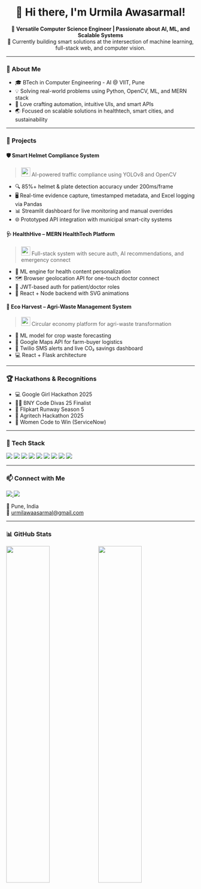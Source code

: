 <h1 align="center">👋 Hi there, I'm Urmila Awasarmal!</h1>

<p align="center">
  🚀 <strong>Versatile Computer Science Engineer | Passionate about AI, ML, and Scalable Systems</strong><br>
  🔭 Currently building smart solutions at the intersection of machine learning, full-stack web, and computer vision.
</p>

---

### 🧠 About Me

- 🎓 BTech in Computer Engineering - AI @ VIIT, Pune
- 💡 Solving real-world problems using Python, OpenCV, ML, and MERN stack
- 🧩 Love crafting automation, intuitive UIs, and smart APIs
- 🌏 Focused on scalable solutions in healthtech, smart cities, and sustainability

---

### 💼 Projects

#### 🛡️ Smart Helmet Compliance System
> <img src="https://img.icons8.com/color/48/computer-vision.png" width="24"/> AI-powered traffic compliance using YOLOv8 and OpenCV  
- 🔍 85%+ helmet & plate detection accuracy under 200ms/frame  
- 🖥️ Real-time evidence capture, timestamped metadata, and Excel logging via Pandas  
- 📊 Streamlit dashboard for live monitoring and manual overrides  
- 🌐 Prototyped API integration with municipal smart-city systems

#### 🩺 HealthHive – MERN HealthTech Platform
> <img src="https://img.icons8.com/color/48/health-graph.png" width="24"/> Full-stack system with secure auth, AI recommendations, and emergency connect  
- 🧬 ML engine for health content personalization  
- 🗺️ Browser geolocation API for one-touch doctor connect  
- 🔐 JWT-based auth for patient/doctor roles  
- 🎨 React + Node backend with SVG animations

#### 🌱 Eco Harvest – Agri-Waste Management System
> <img src="https://img.icons8.com/color/48/sustainability.png" width="24"/> Circular economy platform for agri-waste transformation  
- 🌾 ML model for crop waste forecasting  
- 🧭 Google Maps API for farm-buyer logistics  
- 💬 Twilio SMS alerts and live CO₂ savings dashboard  
- 💻 React + Flask architecture

---

### 🏆 Hackathons & Recognitions
- 💻 Google Girl Hackathon 2025
- 👩‍💻 BNY Code Divas 25 Finalist
- 🚀 Flipkart Runway Season 5
- 🌾 Agritech Hackathon 2025
- 🔧 Women Code to Win (ServiceNow)

---

### 🧰 Tech Stack

<p align="left">
  <img src="https://img.shields.io/badge/Python-3776AB?style=for-the-badge&logo=python&logoColor=white"/>
  <img src="https://img.shields.io/badge/OpenCV-5C3EE8?style=for-the-badge&logo=opencv&logoColor=white"/>
  <img src="https://img.shields.io/badge/YOLOv8-FF4088?style=for-the-badge&logo=YOLO&logoColor=white"/>
  <img src="https://img.shields.io/badge/React-61DAFB?style=for-the-badge&logo=react&logoColor=black"/>
  <img src="https://img.shields.io/badge/Node.js-339933?style=for-the-badge&logo=nodedotjs&logoColor=white"/>
  <img src="https://img.shields.io/badge/Express.js-000000?style=for-the-badge&logo=express&logoColor=white"/>
  <img src="https://img.shields.io/badge/MongoDB-47A248?style=for-the-badge&logo=mongodb&logoColor=white"/>
  <img src="https://img.shields.io/badge/Flask-000000?style=for-the-badge&logo=flask&logoColor=white"/>
  <img src="https://img.shields.io/badge/Streamlit-FF4B4B?style=for-the-badge&logo=streamlit&logoColor=white"/>
</p>

---

### 📫 Connect with Me

<p align="left">
  <a href="https://www.linkedin.com/in/urmila-awasarmal-8ba1301a1">
    <img src="https://img.shields.io/badge/LinkedIn-0077B5?style=for-the-badge&logo=linkedin&logoColor=white"/>
  </a>
  <a href="https://github.com/urmi1506">
    <img src="https://img.shields.io/badge/GitHub-181717?style=for-the-badge&logo=github&logoColor=white"/>
  </a>
</p>

📍 Pune, India  
📧 urmilawaasarmal@gmail.com

---

### 📊 GitHub Stats

<p align="left">
  <img src="https://github-readme-stats.vercel.app/api?username=urmi1506&show_icons=true&theme=tokyonight" width="48%"/>
  <img src="https://github-readme-streak-stats.herokuapp.com/?user=urmi1506&theme=tokyonight" width="48%"/>
</p>
